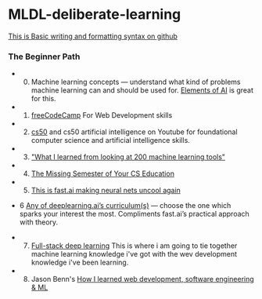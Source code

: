 # MLDL-deliberate-learning
[This is Basic writing and formatting syntax on github](https://docs.github.com/en/github/writing-on-github/basic-writing-and-formatting-syntax)



### The Beginner Path

- 0. Machine learning concepts — understand what kind of problems machine learning can and should be used for. [Elements of AI](https://www.elementsofai.com/) is great for this.

- 1.  [freeCodeCamp](https://www.freecodecamp.org/) For Web Development skills

- 2. [cs50](https://cs50.harvard.edu/college/2020/fall/)  and cs50 artificial intelligence on Youtube for foundational computer science and artificial intelligence skills.

- 3. ["What I learned from looking at 200 machine learning tools"](https://huyenchip.com/2020/06/22/mlops.html) 

- 4. [The Missing Semester of Your CS Education](https://missing.csail.mit.edu/)

- 5. [This is fast.ai making neural nets uncool again](https://www.fast.ai/)

- 6 [Any of deeplearning.ai’s curriculum(s)](https://www.deeplearning.ai/) — choose the one which sparks your interest the most. Compliments fast.ai’s practical approach with theory.

- 7. [Full-stack deep learning](https://course.fullstackdeeplearning.com/) This is where i am going to tie together machine learning knowledge i've got with the wev development knowledge i've been learning.


- 8. Jason Benn's [How I learned web development, software engineering & ML ](https://jasonbenn.com/)

